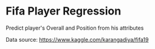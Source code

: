 # Fifa Player Regression

Predict player's Overall and Position from his attributes

Data source: https://www.kaggle.com/karangadiya/fifa19